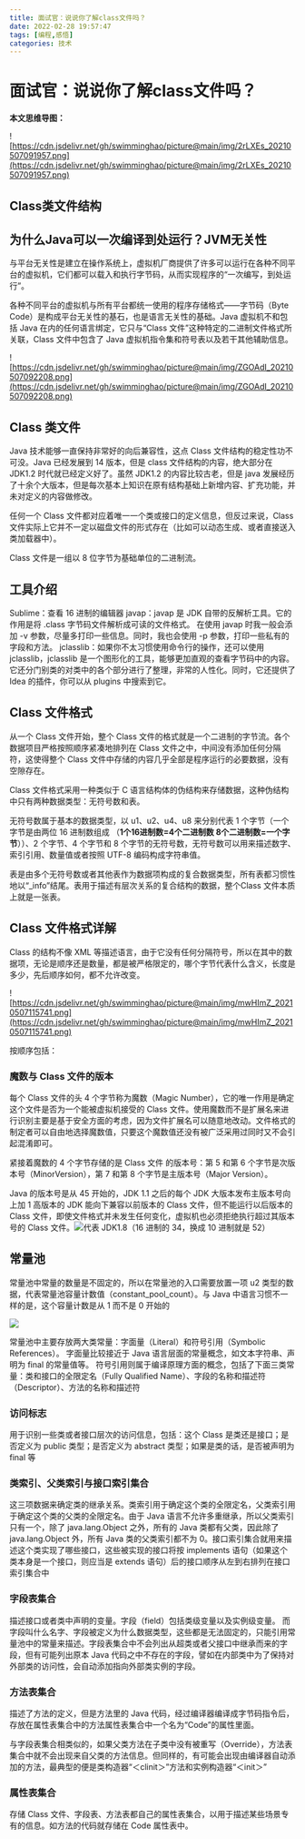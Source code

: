 ```yaml
---
title: 面试官：说说你了解class文件吗？
date: 2022-02-28 19:57:47
tags: [编程,感悟]
categories: 技术
---
```

# 面试官：说说你了解class文件吗？ 

**本文思维导图：**

![https://cdn.jsdelivr.net/gh/swimminghao/picture@main/img/2rLXEs_20210507091957.png](https://cdn.jsdelivr.net/gh/swimminghao/picture@main/img/2rLXEs_20210507091957.png)

## Class类文件结构

## 为什么Java可以一次编译到处运行？JVM无关性

与平台无关性是建立在操作系统上，虚拟机厂商提供了许多可以运行在各种不同平台的虚拟机，它们都可以载入和执行字节码，从而实现程序的“一次编写，到处运行”。

各种不同平台的虚拟机与所有平台都统一使用的程序存储格式——字节码（Byte Code）是构成平台无关性的基石，也是语言无关性的基础。Java 虚拟机不和包括 Java 在内的任何语言绑定，它只与“Class 文件”这种特定的二进制文件格式所关联，Class 文件中包含了 Java 虚拟机指令集和符号表以及若干其他辅助信息。

![https://cdn.jsdelivr.net/gh/swimminghao/picture@main/img/ZGOAdI_20210507092208.png](https://cdn.jsdelivr.net/gh/swimminghao/picture@main/img/ZGOAdI_20210507092208.png)

## Class  类文件

Java 技术能够一直保持非常好的向后兼容性，这点 Class 文件结构的稳定性功不可没。Java 已经发展到 14 版本，但是 class 文件结构的内容，绝大部分在JDK1.2 时代就已经定义好了。虽然 JDK1.2 的内容比较古老，但是 java 发展经历了十余个大版本，但是每次基本上知识在原有结构基础上新增内容、扩充功能，并未对定义的内容做修改。

任何一个 Class 文件都对应着唯一一个类或接口的定义信息，但反过来说，Class 文件实际上它并不一定以磁盘文件的形式存在（比如可以动态生成、或者直接送入类加载器中）。

Class 文件是一组以 8 位字节为基础单位的二进制流。

## 工具介绍

Sublime：查看 16 进制的编辑器
javap：javap 是 JDK 自带的反解析工具。它的作用是将 .class 字节码文件解析成可读的文件格式。
在使用 javap 时我一般会添加 -v 参数，尽量多打印一些信息。同时，我也会使用 -p 参数，打印一些私有的字段和方法。
jclasslib：如果你不太习惯使用命令行的操作，还可以使用 jclasslib，jclasslib 是一个图形化的工具，能够更加直观的查看字节码中的内容。它还分门别类的对类中的各个部分进行了整理，非常的人性化。同时，它还提供了 Idea 的插件，你可以从 plugins 中搜索到它。

## Class  文件格式

从一个 Class 文件开始，整个 Class 文件的格式就是一个二进制的字节流。各个数据项目严格按照顺序紧凑地排列在 Class 文件之中，中间没有添加任何分隔符，这使得整个 Class 文件中存储的内容几乎全部是程序运行的必要数据，没有空隙存在。

Class 文件格式采用一种类似于 C 语言结构体的伪结构来存储数据，这种伪结构中只有两种数据类型：无符号数和表。

无符号数属于基本的数据类型，以 u1、u2、u4、u8 来分别代表 1 个字节（一个字节是由两位 16 进制数组成 （**1个16进制数=4个二进制数 8个二进制数=一个字节**））、2 个字节、4 个字节和 8 个字节的无符号数，无符号数可以用来描述数字、索引引用、数量值或者按照 UTF-8 编码构成字符串值。

表是由多个无符号数或者其他表作为数据项构成的复合数据类型，所有表都习惯性地以“_info”结尾。表用于描述有层次关系的复合结构的数据，整个Class 文件本质上就是一张表。

## Class  文件格式详解

Class 的结构不像 XML 等描述语言，由于它没有任何分隔符号，所以在其中的数据项，无论是顺序还是数量，都是被严格限定的，哪个字节代表什么含义，长度是多少，先后顺序如何，都不允许改变。

![https://cdn.jsdelivr.net/gh/swimminghao/picture@main/img/mwHImZ_20210507115741.png](https://cdn.jsdelivr.net/gh/swimminghao/picture@main/img/mwHImZ_20210507115741.png)

按顺序包括：

### 魔数与 Class  文件的版本

每个 Class 文件的头 4 个字节称为魔数（Magic Number），它的唯一作用是确定这个文件是否为一个能被虚拟机接受的 Class 文件。使用魔数而不是扩展名来进行识别主要是基于安全方面的考虑，因为文件扩展名可以随意地改动。文件格式的制定者可以自由地选择魔数值，只要这个魔数值还没有被广泛采用过同时又不会引起混淆即可。

紧接着魔数的 4 个字节存储的是 Class 文件  的版本号：第 5 和第 6 个字节是次版本号（MinorVersion），第 7 和第 8 个字节是主版本号（Major Version）。

Java 的版本号是从 45 开始的，JDK 1.1 之后的每个 JDK 大版本发布主版本号向上加 1 高版本的 JDK 能向下兼容以前版本的 Class 文件，但不能运行以后版本的 Class 文件，即使文件格式并未发生任何变化，虚拟机也必须拒绝执行超过其版本号的 Class 文件。<img src="https://cdn.jsdelivr.net/gh/swimminghao/picture@main/img/1xvCIr_20210507115713.png" style = "width:20px height:1px" />代表 JDK1.8（16 进制的 34，换成 10 进制就是 52）

## 常量池

常量池中常量的数量是不固定的，所以在常量池的入口需要放置一项 u2 类型的数据，代表常量池容量计数值（constant_pool_count）。与 Java 中语言习惯不一样的是，这个容量计数是从 1 而不是 0 开始的

![](https://cdn.jsdelivr.net/gh/swimminghao/picture@main/img/L7NUe4_20210507115859.png)

常量池中主要存放两大类常量：字面量（Literal）和符号引用（Symbolic References）。
字面量比较接近于 Java 语言层面的常量概念，如文本字符串、声明为 final 的常量值等。
符号引用则属于编译原理方面的概念，包括了下面三类常量：类和接口的全限定名（Fully Qualified Name）、字段的名称和描述符（Descriptor）、方法的名称和描述符

### 访问标志

用于识别一些类或者接口层次的访问信息，包括：这个 Class 是类还是接口；是否定义为 public 类型；是否定义为 abstract 类型；如果是类的话，是否被声明为 final 等

### 类索引、父类索引与接口索引集合

这三项数据来确定类的继承关系。类索引用于确定这个类的全限定名，父类索引用于确定这个类的父类的全限定名。由于 Java 语言不允许多重继承，所以父类索引只有一个，除了 java.lang.Object 之外，所有的 Java 类都有父类，因此除了java.lang.Object 外，所有 Java 类的父类索引都不为 0。接口索引集合就用来描述这个类实现了哪些接口，这些被实现的接口将按 implements 语句（如果这个类本身是一个接口，则应当是 extends 语句）后的接口顺序从左到右排列在接口索引集合中

### 字段表集合

描述接口或者类中声明的变量。字段（field）包括类级变量以及实例级变量。
而字段叫什么名字、字段被定义为什么数据类型，这些都是无法固定的，只能引用常量池中的常量来描述。字段表集合中不会列出从超类或者父接口中继承而来的字段，但有可能列出原本 Java 代码之中不存在的字段，譬如在内部类中为了保持对外部类的访问性，会自动添加指向外部类实例的字段。

### 方法表集合

描述了方法的定义，但是方法里的 Java 代码，经过编译器编译成字节码指令后，存放在属性表集合中的方法属性表集合中一个名为“Code”的属性里面。

与字段表集合相类似的，如果父类方法在子类中没有被重写（Override），方法表集合中就不会出现来自父类的方法信息。但同样的，有可能会出现由编译器自动添加的方法，最典型的便是类构造器“＜clinit＞”方法和实例构造器“＜init＞”

### 属性表集合

存储 Class 文件、字段表、方法表都自己的属性表集合，以用于描述某些场景专有的信息。如方法的代码就存储在 Code 属性表中。
